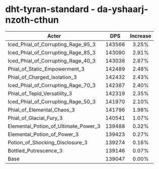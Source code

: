 # dht-tyran-standard - da-yshaarj-nzoth-cthun
| Actor | DPS | Increase |
|---|:---:|:---:|
|Iced_Phial_of_Corrupting_Rage_95_3|143566|3.25%|
|Iced_Phial_of_Corrupting_Rage_85_3|143090|2.91%|
|Iced_Phial_of_Corrupting_Rage_40_3|143038|2.87%|
|Phial_of_Static_Empowerment_3|142489|2.48%|
|Phial_of_Charged_Isolation_3|142432|2.43%|
|Iced_Phial_of_Corrupting_Rage_70_3|142387|2.40%|
|Phial_of_Tepid_Versatility_3|142319|2.35%|
|Iced_Phial_of_Corrupting_Rage_50_3|141970|2.10%|
|Phial_of_Elemental_Chaos_3|141796|1.98%|
|Phial_of_Glacial_Fury_3|140541|1.07%|
|Elemental_Potion_of_Ultimate_Power_3|139488|0.32%|
|Elemental_Potion_of_Power_3|139423|0.27%|
|Potion_of_Shocking_Disclosure_3|139274|0.16%|
|Bottled_Putrescence_3|139146|0.07%|
|Base|139047|0.00%|
